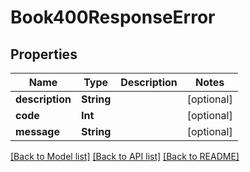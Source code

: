 # Book400ResponseError

## Properties
Name | Type | Description | Notes
------------ | ------------- | ------------- | -------------
**description** | **String** |  | [optional] 
**code** | **Int** |  | [optional] 
**message** | **String** |  | [optional] 

[[Back to Model list]](../README.md#documentation-for-models) [[Back to API list]](../README.md#documentation-for-api-endpoints) [[Back to README]](../README.md)


